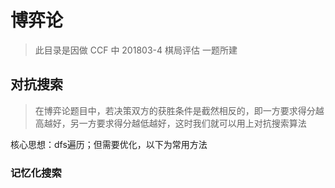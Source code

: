 # 博弈论

> 此目录是因做 CCF 中 201803-4 棋局评估 一题所建

## 对抗搜索

> 在博弈论题目中，若决策双方的获胜条件是截然相反的，即一方要求得分越高越好，另一方要求得分越低越好，这时我们就可以用上对抗搜索算法

核心思想：dfs遍历；但需要优化，以下为常用方法

### 记忆化搜索


